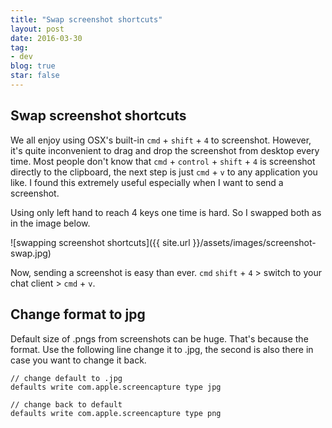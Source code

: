 ```yaml
---
title: "Swap screenshot shortcuts"
layout: post
date: 2016-03-30
tag:
- dev
blog: true
star: false
---
```


## Swap screenshot shortcuts

We all enjoy using OSX's built-in `cmd` + `shift` + `4` to screenshot. However, it's quite inconvenient to drag and drop the screenshot from desktop every time. Most people don't know that `cmd` + `control` + `shift` + `4` is screenshot directly to the clipboard, the next step is just `cmd` + `v` to any application you like. I found this extremely useful especially when I want to send a screenshot.

Using only left hand to reach 4 keys one time is hard. So I swapped both as in the image below.

![swapping screenshot shortcuts]({{ site.url  }}/assets/images/screenshot-swap.jpg)

Now, sending a screenshot is easy than ever. `cmd`  `shift` + `4` > switch to your chat client > `cmd` + `v`.

## Change format to jpg

Default size of .pngs from screenshots can be huge. That's because the format. Use the following line change it to .jpg, the second is also there in case you want to change it back.

    // change default to .jpg
    defaults write com.apple.screencapture type jpg

    // change back to default
    defaults write com.apple.screencapture type png
